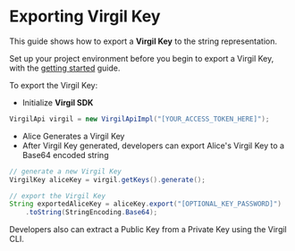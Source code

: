 # Exporting Virgil Key

This guide shows how to export a **Virgil Key** to the string representation.

Set up your project environment before you begin to export a Virgil Key, with the [getting started](/docs/guides/configuration/client-configuration.md) guide.

To export the Virgil Key:

- Initialize **Virgil SDK**

```java
VirgilApi virgil = new VirgilApiImpl("[YOUR_ACCESS_TOKEN_HERE]");
```

- Alice Generates a Virgil Key
- After Virgil Key generated, developers can export Alice's Virgil Key to a Base64 encoded string

```java
// generate a new Virgil Key
VirgilKey aliceKey = virgil.getKeys().generate();

// export the Virgil Key
String exportedAliceKey = aliceKey.export("[OPTIONAL_KEY_PASSWORD]")
    .toString(StringEncoding.Base64);
```

Developers also can extract a Public Key from a Private Key using the Virgil CLI.
